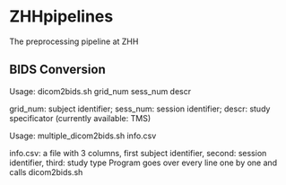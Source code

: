 # ZHHpipelines
The preprocessing pipeline at ZHH
## BIDS Conversion
Usage: dicom2bids.sh grid_num sess_num descr
  
  grid_num: subject identifier;
  sess_num: session identifier;
  descr: study specificator (currently available: TMS)

Usage: multiple_dicom2bids.sh info.csv

  info.csv: a file with 3 columns, first subject identifier, second: session identifier, third: study type
  Program goes over every line one by one and calls dicom2bids.sh
